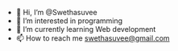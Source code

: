 - 👋 Hi, I’m @Swethasuvee
- 👀 I’m interested in programming
- 🌱 I’m currently learning Web development
- 📫 How to reach me swethasuvee@gmail.com

<!---
Swethasuvee/Swethasuvee is a ✨ special ✨ repository because its `README.md` (this file) appears on your GitHub profile.
You can click the Preview link to take a look at your changes.
--->
